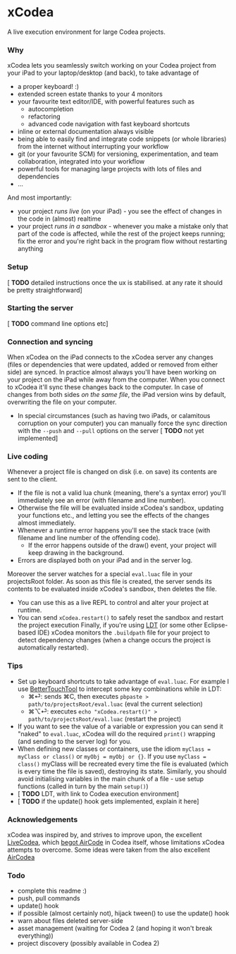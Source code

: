 # xCodea

A live execution environment for large Codea projects.

### Why

xCodea lets you seamlessly switch working on your Codea project from your iPad to your laptop/desktop (and back), to take advantage of

- a proper keyboard! :)
- extended screen estate thanks to your 4 monitors
- your favourite text editor/IDE, with powerful features such as
	- autocompletion
	- refactoring
	- advanced code navigation with fast keyboard shortcuts
- inline or external documentation always visible
- being able to easily find and integrate code snippets (or whole libraries) from the internet without interrupting your workflow
- git (or your favourite SCM) for versioning, experimentation, and team collaboration, integrated into your workflow
- powerful tools for managing large projects with lots of files and dependencies
- ...

And most importantly:

- your project _runs live_ (on your iPad) - you see the effect of changes in the code in (almost) realtime
- your project _runs in a sandbox_   - whenever you make a mistake only that part of the code is affected, while the rest of the project keeps running; fix the error and you're right back in the program flow without restarting anything


### Setup

[ **TODO** detailed instructions once the ux is stabilised. at any rate it should be pretty straightforward]

### Starting the server

[ **TODO** command line options etc]

### Connection and syncing

When xCodea on the iPad connects to the xCodea server any changes (files or dependencies that were updated, added or removed from either side) are synced. 
In practice almost always you'll have been working on your project on the iPad while away from the computer. When you connect to xCodea it'll sync these changes back to the computer.
In case of changes from both sides _on the same file_, the iPad version wins by default, overwriting the file on your computer.

- In special circumstances (such as having two iPads, or calamitous corruption on your computer) you can manually force the sync direction with the `--push` and `--pull` options on the server [ **TODO** not yet implemented]

### Live coding

Whenever a project file is changed on disk (i.e. on save) its contents are sent to the client. 

- If the file is not a valid lua chunk (meaning, there's a syntax error) you'll immediately see an error (with filename and line number).
- Otherwise the file will be evaluated inside xCodea's sandbox, updating your functions etc., and letting you see the effects of the changes almost immediately.
- Whenever a runtime error happens you'll see the stack trace (with filename and line number of the offending code).
	- If the error happens outside of the draw() event, your project will keep drawing in the background.
- Errors are displayed both on your iPad and in the server log.

Moreover the server watches for a special `eval.luac` file in your projectsRoot folder. As soon as this file is created, the server sends its contents to be evaluated inside xCodea's sandbox, then deletes the file. 

- You can use this as a live REPL to control and alter your project at runtime.
- You can send `xCodea.restart()` to safely reset the sandbox and restart the project execution
Finally, if you're using [LDT](http://www.eclipse.org/koneki/ldt/) (or some other Eclipse-based IDE) xCodea monitors the `.buildpath` file for your project to detect dependency changes (when a change occurs the project is automatically restarted).

### Tips

- Set up keyboard shortcuts to take advantage of `eval.luac`. For example I use [BetterTouchTool](http://www.boastr.net/) to intercept some key combinations while in LDT:
	- ⌘⏎: sends ⌘C, then executes `pbpaste > path/to/projectsRoot/eval.luac` (eval the current selection)
	- ⌘⌥⏎: executes `echo "xCodea.restart()" > path/to/projectsRoot/eval.luac` (restart the project)
- If you want to see the value of a variable or expression you can send it "naked" to `eval.luac`, xCodea will do the required `print()` wrapping (and sending to the server log) for you.
- When defining new classes or containers, use the idiom `myClass = myClass or class()` or `myObj = myObj or {}`. If you use `myClass = class()` myClass will be recreated every time the file is evaluated (which is every time the file is saved), destroying its state. Similarly, you should avoid initialising variables in the main chunk of a file - use setup functions (called in turn by the main `setup()`)
- [ **TODO** LDT, with link to Codea execution environment]
- [ **TODO** if the update() hook gets implemented, explain it here]

### Acknowledgements

xCodea was inspired by, and strives to improve upon, the excellent [LiveCodea](https://github.com/tofferPika/LiveCodea), which [begot AirCode](http://www.twolivesleft.com/Codea/Talk/discussion/comment/23225#Comment_23225) in Codea itself, whose limitations xCodea attempts to overcome. Some ideas were taken from the also excellent [AirCodea](https://github.com/CodeSturgeon/AirCodea)

### Todo

- complete this readme :)
- push, pull commands
- update() hook
- if possible (almost certainly not), hijack tween() to use the update() hook
- warn about files deleted server-side
- asset management (waiting for Codea 2 (and hoping it won't break everything))
- project discovery (possibly available in Codea 2)